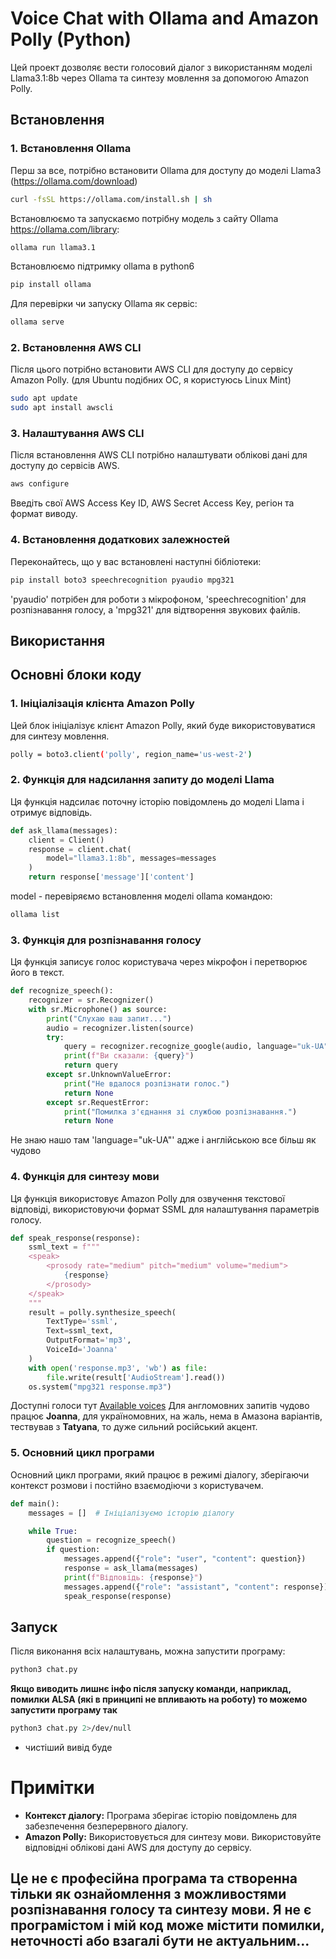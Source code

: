 # Voice Chat with Ollama and Amazon Polly (Python)

Цей проект дозволяє вести голосовий діалог з використанням моделі Llama3.1:8b через Ollama та синтезу мовлення за допомогою Amazon Polly.

## Встановлення

### 1. Встановлення Ollama

Перш за все, потрібно встановити Ollama для доступу до моделі Llama3 (<a href="https://ollama.com/download" target="_blank">https://ollama.com/download</a>)
```bash
curl -fsSL https://ollama.com/install.sh | sh
```
Встановлюємо та запускаємо потрібну модель з сайту Ollama <a href="https://ollama.com/library" target="_blank">https://ollama.com/library</a>:
```bash
ollama run llama3.1
```
Встановлюємо підтримку ollama в python6
```bash
pip install ollama
```
Для перевірки чи запуску Ollama як сервіс:
```bash
ollama serve
```

### 2. Встановлення AWS CLI

Після цього потрібно встановити AWS CLI для доступу до сервісу Amazon Polly. (для Ubuntu подібних ОС, я користуюсь Linux Mint)

``` bash
sudo apt update
sudo apt install awscli
```
### 3. Налаштування AWS CLI

Після встановлення AWS CLI потрібно налаштувати облікові дані для доступу до сервісів AWS.

```bash
aws configure
```
Введіть свої AWS Access Key ID, AWS Secret Access Key, регіон та формат виводу.

### 4. Встановлення додаткових залежностей

Переконайтесь, що у вас встановлені наступні бібліотеки:

```bash
pip install boto3 speechrecognition pyaudio mpg321
```
'pyaudio' потрібен для роботи з мікрофоном, 'speechrecognition' для розпізнавання голосу, а 'mpg321' для відтворення звукових файлів.

## Використання

## Основні блоки коду

### 1. Ініціалізація клієнта Amazon Polly

Цей блок ініціалізує клієнт Amazon Polly, який буде використовуватися для синтезу мовлення.
```bash
polly = boto3.client('polly', region_name='us-west-2')
```

### 2. Функція для надсилання запиту до моделі Llama
Ця функція надсилає поточну історію повідомлень до моделі Llama і отримує відповідь.
```python
def ask_llama(messages):
    client = Client()
    response = client.chat(
        model="llama3.1:8b", messages=messages
    )
    return response['message']['content']
```
model - перевіряємо встановлення моделі ollama командою:
```bash
ollama list
```
### 3. Функція для розпізнавання голосу
Ця функція записує голос користувача через мікрофон і перетворює його в текст.
```python
def recognize_speech():
    recognizer = sr.Recognizer()
    with sr.Microphone() as source:
        print("Слухаю ваш запит...")
        audio = recognizer.listen(source)
        try:
            query = recognizer.recognize_google(audio, language="uk-UA")
            print(f"Ви сказали: {query}")
            return query
        except sr.UnknownValueError:
            print("Не вдалося розпізнати голос.")
            return None
        except sr.RequestError:
            print("Помилка з'єднання зі службою розпізнавання.")
            return None
```
Не знаю нашо там 'language="uk-UA"' адже і англійською все більш як чудово

### 4. Функція для синтезу мови
Ця функція використовує Amazon Polly для озвучення текстової відповіді, використовуючи формат SSML для налаштування параметрів голосу.
```python
def speak_response(response):
    ssml_text = f"""
    <speak>
        <prosody rate="medium" pitch="medium" volume="medium">
            {response}
        </prosody>
    </speak>
    """
    result = polly.synthesize_speech(
        TextType='ssml',
        Text=ssml_text,
        OutputFormat='mp3',
        VoiceId='Joanna'
    )
    with open('response.mp3', 'wb') as file:
        file.write(result['AudioStream'].read())
    os.system("mpg321 response.mp3")
```
Доступні голоси тут <a href="https://docs.aws.amazon.com/polly/latest/dg/available-voices.html" target="_blank">Available voices</a>
Для англомовних запитів чудово працює **Joanna**, для україномовних, на жаль, нема в Амазона варіантів, тествував з **Tatyana**, то дуже сильний російський акцент.

### 5. Основний цикл програми
Основний цикл програми, який працює в режимі діалогу, зберігаючи контекст розмови і постійно взаємодіючи з користувачем.

```python
def main():
    messages = []  # Ініціалізуємо історію діалогу

    while True:
        question = recognize_speech()
        if question:
            messages.append({"role": "user", "content": question})
            response = ask_llama(messages)
            print(f"Відповідь: {response}")
            messages.append({"role": "assistant", "content": response})
            speak_response(response)
```

## Запуск

Після виконання всіх налаштувань, можна запустити програму:
```bash
python3 chat.py
```
**Якщо виводить лишнє інфо після запуску команди, наприклад, помилки ALSA (які в принципі не впливають на роботу) то можемо запустити програму так**
```bash
python3 chat.py 2>/dev/null
```
- чистіший вивід буде

# Примітки

* **Контекст діалогу:** Програма зберігає історію повідомлень для забезпечення безперервного діалогу.
* **Amazon Polly:** Використовується для синтезу мови. Використовуйте відповідні облікові дані AWS для доступу до сервісу.

## Це не є професійна програма та створенна тільки як ознайомлення з можливостями розпізнавання голосу та синтезу мови. Я не є програмістом і мій код може містити помилки, неточності або взагалі бути не актуальним...


